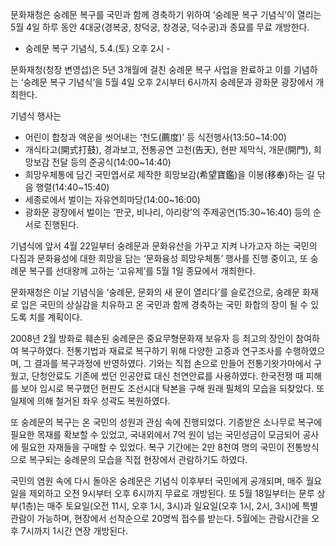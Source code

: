 문화재청은 숭례문 복구를 국민과 함께 경축하기 위하여 ‘숭례문 복구 기념식’이 열리는 5월 4일 하루 동안 4대궁(경복궁, 창덕궁, 창경궁, 덕수궁)과 종묘를 무료 개방한다.

- 숭례문 복구 기념식, 5.4.(토) 오후 2시 -

문화재청(청장 변영섭)은 5년 3개월에 걸친 숭례문 복구 사업을 완료하고 이를 기념하는 ‘숭례문 복구 기념식’을 5월 4일 오후 2시부터 6시까지 숭례문과 광화문 광장에서 개최한다.

기념식 행사는
- 어린이 합창과 액운을 씻어내는 ‘천도(薦度)’ 등 식전행사(13:50~14:00)
- 개식타고(開式打鼓), 경과보고, 전통공연 고천(告天), 현판 제막식, 개문(開門), 희망보감 전달 등의 준공식(14:00~14:40)
- 희망우체통에 담긴 국민엽서로 제작한 희망보감(希望寶鑑)을 이봉(移奉)하는 길 닦음 행렬(14:40~15:40)
- 세종로에서 벌이는 자유연희마당(14:00~16:00)
- 광화문 광장에서 벌이는 ‘판굿, 비나리, 아리랑’의 주제공연(15:30~16:40)
등의 순서로 진행된다.

기념식에 앞서 4월 22일부터 숭례문과 문화유산을 가꾸고 지켜 나가고자 하는 국민의 다짐과 문화융성에 대한 희망을 담는 ‘문화융성 희망우체통’ 행사를 진행 중이고, 또 숭례문 복구를 선대왕께 고하는 ‘고유제’를 5월 1일 종묘에서 개최한다.

문화재청은 이날 기념식을 ‘숭례문, 문화의 새 문이 열리다’를 슬로건으로, 숭례문 화재로 입은 국민의 상실감을 치유하고 온 국민과 함께 경축하는 국민 화합의 장이 될 수 있도록 치를 계획이다.

2008년 2월 방화로 훼손된 숭례문은 중요무형문화재 보유자 등 최고의 장인이 참여하여 복구하였다. 전통기법과 재료로 복구하기 위해 다양한 고증과 연구조사를 수행하였으며, 그 결과를 복구과정에 반영하였다. 기와는 직접 손으로 만들어 전통기왓가마에서 구웠고, 단청안료도 기존에 썼던 인공안료 대신 천연안료를 사용하였다. 한국전쟁 때 피해를 보아 임시로 복구했던 현판도 조선시대 탁본을 구해 원래 필체의 모습을 되찾았다. 또 일제에 의해 철거된 좌우 성곽도 복원하였다.

또 숭례문의 복구는 온 국민의 성원과 관심 속에 진행되었다. 기증받은 소나무로 복구에 필요한 목재를 확보할 수 있었고, 국내외에서 7억 원이 넘는 국민성금이 모금되어 공사에 필요한 자재들을 구매할 수 있었다. 복구 기간에는 2만 8천여 명의 국민이 전통방식으로 복구되는 숭례문의 모습을 직접 현장에서 관람하기도 하였다.

국민의 염원 속에 다시 돌아온 숭례문은 기념식 이후부터 국민에게 공개되며, 매주 월요일을 제외하고 오전 9시부터 오후 6시까지 무료로 개방된다. 또 5월 18일부터는 문루 상부(1층)는 매주 토요일(오전 11시, 오후 1시, 3시)과 일요일(오후 1시, 2시, 3시)에 특별 관람이 가능하며, 현장에서 선착순으로 20명씩 접수를 받는다. 5월에는 관람시간을 오후 7시까지 1시간 연장 개방된다.